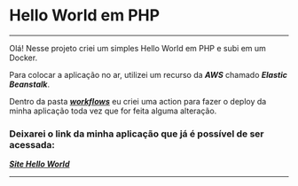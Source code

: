 # Hello World em PHP

---

Olá! Nesse projeto criei um simples Hello World em PHP e subi em um Docker.

Para colocar a aplicação no ar, utilizei um recurso da **_AWS_** chamado **_Elastic Beanstalk_**.

Dentro da pasta **_[workflows](https://github.com/danitorelli/devops-elasticbeanstalk/tree/main/.github/workflows"Action")_** eu criei uma action para fazer o deploy da minha aplicação toda vez que for feita alguma alteração.


### Deixarei o link da minha aplicação que já é possível de ser acessada: 
**_[Site Hello World](http://terraform.eba-cy32hp8w.us-east-1.elasticbeanstalk.com/)_**

---

